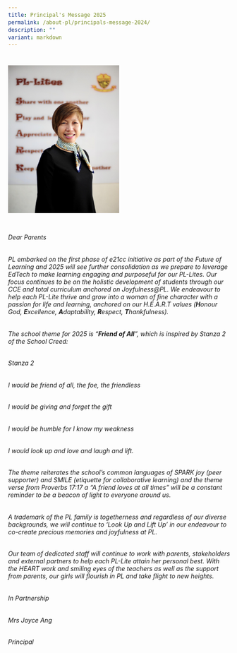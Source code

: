```yaml
---
title: Principal's Message 2025
permalink: /about-pl/principals-message-2024/
description: ""
variant: markdown
---
```

# <div class="isomer-image-wrapper"><img style="width:50%;height:50%" height="auto" width="100%" src="/images/About%20PL/Principal's%20Message%202023/P1.jpg"></div>
# 
###### Dear Parents&nbsp;&nbsp;&nbsp;&nbsp;&nbsp;&nbsp;&nbsp;&nbsp;&nbsp;&nbsp;&nbsp;&nbsp;&nbsp;&nbsp;&nbsp;&nbsp;&nbsp;&nbsp;&nbsp;&nbsp;&nbsp;&nbsp;&nbsp;&nbsp;&nbsp;&nbsp;&nbsp;&nbsp;&nbsp;&nbsp;&nbsp;&nbsp;&nbsp;&nbsp;&nbsp;&nbsp;&nbsp;&nbsp;&nbsp;&nbsp;&nbsp;&nbsp;&nbsp;&nbsp;&nbsp; &nbsp;&nbsp;&nbsp;&nbsp;&nbsp;&nbsp;&nbsp;&nbsp;&nbsp;&nbsp;&nbsp;&nbsp;&nbsp;&nbsp;&nbsp;&nbsp;&nbsp;&nbsp;&nbsp;&nbsp;&nbsp;&nbsp;&nbsp;&nbsp;&nbsp;&nbsp;
###### 
###### PL embarked on the first phase of e21cc initiative as part of the Future of Learning and 2025 will see further consolidation as we prepare to leverage EdTech to make learning engaging and purposeful for our PL-Lites. Our focus continues to be on the holistic development of students through our CCE and total curriculum anchored on Joyfulness@PL. We endeavour to help each PL-Lite thrive and grow into a woman of fine character with a passion for life and learning, anchored on our H.E.A.R.T values (**H**onour God, **E**xcellence, **A**daptability, **R**espect, **T**hankfulness).
###### 
###### The school theme for 2025 is “**Friend of All**”, which is inspired by Stanza 2 of the School Creed:
###### 
###### _Stanza 2_
###### 
###### *I would be friend of all, the foe, the friendless*
###### 
###### *I would be giving and forget the gift*
###### 
###### *I would be humble for I know my weakness*
###### 
###### *I would look up and love and laugh and lift.*
###### 
###### The theme reiterates the school’s common languages of SPARK joy (peer supporter) and SMILE (etiquette for collaborative learning) and the theme verse from Proverbs 17:17 a “A friend loves at all times” will be a constant reminder to be a beacon of light to everyone around us.&nbsp;
###### 
###### A trademark of the PL family is togetherness and regardless of our diverse backgrounds, we will continue to ‘Look Up and Lift Up’ in our endeavour to co-create precious memories and joyfulness at PL.
###### 
###### Our team of dedicated staff will continue to work with parents, stakeholders and external partners to help each PL-Lite attain her personal best. With the HEART work and smiling eyes of the teachers as well as the support from parents, our girls will flourish in PL and take flight to new heights.
###### 
###### In Partnership
###### Mrs Joyce Ang
###### Principal